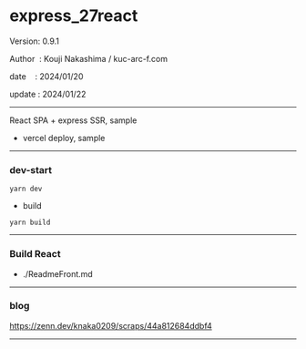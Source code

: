 ﻿# express_27react

 Version: 0.9.1

 Author  : Kouji Nakashima / kuc-arc-f.com

 date    : 2024/01/20

 update  : 2024/01/22 

***

React SPA + express SSR, sample

* vercel deploy, sample
***
### dev-start

```
yarn dev
```

* build
```
yarn build
```

***
### Build React

* ./ReadmeFront.md

***
### blog

https://zenn.dev/knaka0209/scraps/44a812684ddbf4

***

